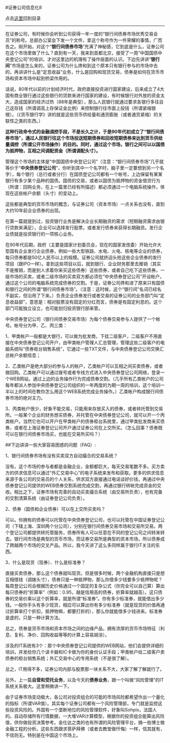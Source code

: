 #证券公司信息化8

点击[这里](http://www.xumenger.com/finance-information-20160129/)回到目录

---

在证券公司，有时候你会听到公司获得一年一度的“银行间债券市场优秀交易会员”的称号。总部办公室会下发一个文件，拿这个称号作为一件荣耀的事情，广而告之。刚开始，对这个“**银行间债券市场**”充满了神秘感，它到底是什么，证券公司在这个市场里做了什么？直到有一天，我来到首都北京，接受了一周“中国国债中央登记公司”的培训，才对这里边的机理有了操作层面的认识。下边先讲讲“**银行间**”市场是怎么来的，证券公司为什么搀和到这个原本只有银行参与的市场中去的，再讲讲什么是“定息收益”业务，什么是回购和现货交易，债券是如何在货币市场和资本市场中起到桥梁作用的。

话说，80年代以前的计划经济时代，政府直接投资进行国家建设，后来成立了4大国有商业银行通过这些银行的贷款来进行国家的建设，有时候银行对外放的资金太大，造成国家的经济过热（88年是典型），那么人民银行就通过要求各银行多往自己这存钱（所谓调高上存保证金比例）来控制银行往市面上投钱（所谓紧缩银根）。（《货币银行学》讲的就是这些货币供给量和通货膨胀（或者通货紧缩）的关联性之类的东西。）

**这种行政命令式的金融调控手段，不是长久之计，于是90年代初成立了“银行间债券市场”，通过人民银行往这个市场投送短期债券和回收短期债券来达到货币供给量调控（所谓公开市场操作）的目的。同时，通过这个市场，银行之间可以以国债为抵押物，互相之间调配资金（所谓调配头寸）。**

管理这个市场的主体是“中国国债中央登记公司”（注意：“银行间债券市场”几乎就等价于“**中央债券登记公司**”，你听到其中一个名字时，脑子里一定要想到另一个名字），每个银行（总行或者分行）在国债登记公司都有一个帐号，上边保留有某某银行有多少某个品种的国债。国债的交易，或者以国债为抵押物的资金借贷行为（所谓：回购业务，在上一篇里已经有所描述）都必须通过一个电脑系统操作，体现在这些帐户余额（头寸）的变动上。

这些都是典型的货币市场的概念，与证券公司（资本市场）一点关系也没有，直到大约10年前企业债券的出现。

在第一篇就提到过，投资银行业务是解决企业长期融资的需求（短期融资需求由银行贷款来满足），企业可以选择发行股票，或者发行债券来获得长期融资。发行企业债就是投资银行的一项核心业务。

在90年代后期，政府（主要是国家计划委员会，现在的国家发改委）开始允许大型国有企业发行企业债券，例如一些大型铁路、水电、火电、核电等企业的债券，每只债券都是50亿人民币以上的规模。证券公司就挤迫头抢这些企业债券的发行项目（跟IPO一样）。拿到这些项目以后，就到银行、企业财务那里去推销（其实不是推销，而是别人求着你来买这些债券）这些债券，或者自己吃下这些债券。一级市场的买卖，或者二级市场的买卖双方都必须在“中央债券登记公司”开设帐户，通过这个公司的电脑系统完成债券的交割。于是，证券公司搀和进了原来只有国债和银行之间的所谓“银行间债券市场”。（注意：这时候，这个“银行间”名词已经名不副实，但沿用了下来。）负责企业债券发行或者交易的证券公司的业务部门叫“定息收益部”，意思是：相对股票没有固定的分红而言，债券是有固定利息的。这个部门可能独立设立，也可能划归投资银行部来管。

中央债券登记公司（银行间债券交易市场）为每个债券交易参与人提供了一个帐号。帐号分为甲、乙、丙三类：

1、甲类帐户一般都是大银行，可以做为批发商，下挂二级客户，二级客户不用直接在中央债券登记公司开户，由甲类帐户管理人汇总管理，管理这些二级客户的电脑系统叫“债券柜台销售系统”，它通过一些TXT文件，与中央债券登记公司交换汇总帐户余额信息；

2、乙类帐户是绝大部分的参与人的帐户，乙类帐户可以互相之间买卖债券，或者做回购。乙类帐户可以通过拨号或者专线方式进入中央债券登记公司网络，登录一个WEB网站，通过上边的业务操作行为完成债券交割。（几乎所有乙类帐户的公司每年都派人参加中央债券登记公司组织的一年两度的为期一周的培训，这个培训一半以上的时间在教你怎么用这个WEB系统完成业务操作。）乙类帐户构成银行间债券市场的绝对主力。

3、丙类帐户很少，好象不能交易，只能用来存放买入的债券，或者转托管到交易所。一般某个企业的财务想买债券，并托管在中央债券登记公司，就可以开一个丙类帐户。当然它也可以开户在甲类帐户的债券柜台系统里，通过甲类批发商来买债券，或者在上海证券登记公司开户通过证券公司在上交所买。（怎么回事？债券既可以在银行间债券市场买，也能在交易所买吗？）

##下边讲讲一些大家容易困惑的问题（FAQ）:

1、银行间债券市场有没有买卖双方自动撮合的交易系统？

没有。这个市场的参与者都是金融企业，金额都巨大，每天交易笔数不多。买方卖方的供求信息可以通过“外汇交易中心”的电子系统来发布和获取。更多的供求信息来源于各公司的交易员的个人关系，供求双方直接通过电话谈好价钱，再通过中央债券登记公司提供的WEB债券交割系统完成交割，再通过银行转帐完成资金的交收。相比之下，证券市场有完善的自动买卖撮合系统（由交易所负责），也有完备的交割清算系统（由证券登记公司负责）。

2、债券（国债和企业债券）可以在上交所买卖吗？

可以。你拥有的债券可以托管在中央债券登记公司，也可以托管在中国证券登记公司（下辖上海、深圳两个分公司），分别在银行间债券交易市场和交易所交易。两个登记公司都提供转托管服务，债券所有人可以任意在不同的登记公司之间转来转去。银行间市场是典型的货币市场，而证券交易所是典型的资本市场，所以债券成了跨越两个市场的交叉产品。所以，我今天讲了这么多同样属于银行IT关注的东西。

3、什么是现货（现券）、什么是标准券？

直接买卖债券，那么这个债券就叫现货。但是很多时候，两个金融机构直接只是想互相借钱（调拨头寸），债券只是一种抵押物，那么你借多少钱要多少抵押物呢？每周登记公司会根据历史价格通过一个固定的复杂公式（你完全可以自己算）算出每只债券的“折算率”（例如：0.95，越是信用高的债券，折算率就越高）。这只债券的交易价乘以这个折算率，就是所谓“标准券”。你有多少标准券，就能借出多少钱。一般你手头有多少现货，相应可以算出你有多少标准券（就是现货的价值再通过折算率打个折扣，抵押物嘛，都要打折的），那么你就能借多少钱进来。标准券是虚的，只是一种计算方法。

总之，债券是货币市场和资本市场之间的边缘产品，拥有浓厚的货币市场特征（利息、复利、净价、回购收益等等的计算上容易胡涂）。

涉及的IT系统有3个：那个中央债券登记公司提供的WEB网站，他们会提供详细的培训，并发给你几个读卡器和IC卡做为你的身份认证手段；甲类帐户给二级客户卖债券的柜台销售系统；外汇交易中心的专用系统（不是很了解）。

总之，IT用得不多，证券公司内部与股票那一块关系不大，大家了解了解就行了。

另外，上一篇**自营和受托业务**，以及今天的**债券业务**，跟一个叫做“风险管理”的IT系统关系极大。这里稍微讲一下。

由于证券市场变动极大，各公司对投资组合的可能的市场风险都希望作出一个量化的指标（所谓VAR值）。其实每个证券公司都有一个风险管理部，专门就是监控这些投资风险的。外国有一个垄断地位的风险管理软件，好象叫Sohpis，法国人的。自动存储所有行情数据，一大堆VAR计算模型，根据你的投资组合能算出风险值，供你做投资决策参考。金仕达之类的也有所谓的风险管理平台，搞一些博士做金融工程的分析。这些东西跟求菩萨拜佛（或者去教堂做忏悔）一样，信其就有，不信则无。特别是在中国这个市场上。
